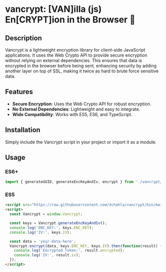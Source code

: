 # vancrypt: [VAN]illa (js) En[CRYPT]ion in the Browser 🔋

## Description
Vancrypt is a lightweight encryption library for client-side JavaScript applications. It uses the Web Crypto API to provide secure encryption without relying on external dependencies. This ensures that data is encrypted in the browser before being sent, enhancing security by adding another layer on top of SSL, making it twice as hard to brute force sensitive data.

## Features
- **Secure Encryption**: Uses the Web Crypto API for robust encryption.
- **No External Dependencies**: Lightweight and easy to integrate.
- **Wide Compatibility**: Works with ES5, ES6, and TypeScript.

## Installation
Simply include the Vancrypt script in your project or import it as a module.

## Usage

### ES6+
```js
import { generateUUID, generateEncKeyAndIv, encrypt } from './vancrypt/bin/main';
```


### ES5
```html
<script src="https://raw.githubusercontent.com/dchahla/vancrypt/bin/main"></script>
<script>
  const Vancrypt = window.Vancrypt;

  const keys = Vancrypt.generateEncKeyAndIv();
  console.log('ENC_KEY:', keys.ENC_KEY);
  console.log('IV:', keys.IV);

  const data = 'your-data-here';
  Vancrypt.encrypt(data, keys.ENC_KEY, keys.IV).then(function(result) {
    console.log('Encrypted Token:', result.encrypted);
    console.log('IV:', result.iv);
  });
</script>
